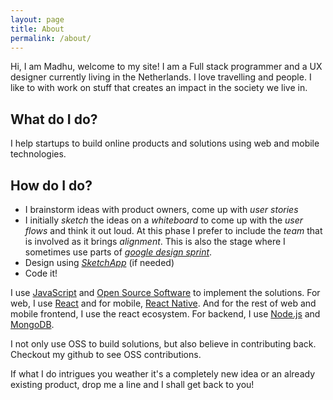 ```yaml
---
layout: page
title: About
permalink: /about/
---
```


Hi, I am Madhu, welcome to my site! I am a Full stack programmer and a UX designer currently living in the Netherlands. I love travelling and people. I like to with work on stuff that creates an impact in the society we live in.

## What do I do?

I help startups to build online products and solutions using web and mobile technologies.

## How do I do?

- I brainstorm ideas with product owners, come up with _user stories_
- I initially _sketch_ the ideas on a _whiteboard_ to come up with the _user flows_ and think it out loud. At this phase I prefer to include the _team_ that is involved as it brings _alignment_. This is also the stage where I sometimes use parts of _[google design sprint](http://designsprintkit.withgoogle.com)_.
- Design using _[SketchApp](https://www.sketchapp.com/)_ (if needed)
- Code it!

I use [JavaScript](https://developer.mozilla.org/en-US/docs/Web/JavaScript) and [Open Source Software](https://en.wikipedia.org/wiki/Open-source_software) to implement the solutions. For web, I use [React](https://facebook.github.io/react/) and for mobile, [React Native](https://facebook.github.io/react-native/). And for the rest of web and mobile frontend, I use the react ecosystem. For backend, I use [Node.js](https://nodejs.org/en/) and [MongoDB](https://www.mongodb.com/).

I not only use OSS to build solutions, but also believe in contributing back. Checkout my github to see OSS contributions.

If what I do intrigues you weather it's a completely new idea or an already existing product, drop me a line and I shall get back to you!
